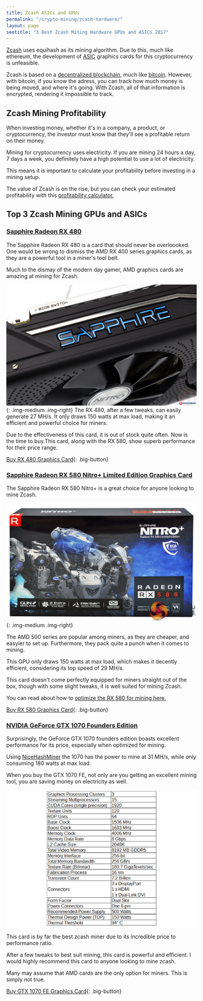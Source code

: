 ```yaml
---
title: Zcash ASICs and GPUs   
permalink: "/crypto-mining/zcash-hardware/"
layout: page
seotitle: "3 Best Zcash Mining Hardware GPUs and ASICs 2017" 
---
```


<!--- ![ZCASH](/img/cryptocurrency/zcash.png "ZCASH"){: .titlelogo-right} ---->

[Zcash](https://www.cryptocompare.com/mining/guides/how-to-mine-zcash/) uses equihash as its mining algorithm. Due to this, much like ethereum, the development of [ASIC](http://whatis.techtarget.com/definition/ASIC-application-specific-integrated-circuit) graphics cards for this cryptocurrency is unfeasible. 

Zcash is based on a [decentralized blockchain](https://en.wikipedia.org/wiki/Blockchain), much like [bitcoin](/crypto-mining/bitcoin-hardware/). However, with bitcoin, if you know the adress, you can track how much money is being moved, and where it's going. With Zcash, all of that information is encrypted, rendering it impossible to track. 

## Zcash Mining Profitability 

When investing money, whether it's in a company, a product, or cryptocurrency, the investor must know that they'll see a profitable return on their money. 

Mining for cryptocurrency uses electricity. If you are mining 24 hours a day, 7 days a week, you definitely have a high potential to use a lot of electricity. 

This means it is important to calculate your profitability before investing in a mining setup. 

The value of Zcash is on the rise, but you can check your estimated profitability with this [profitability calculator.](https://www.cryptocompare.com/mining/calculator/zec?HashingPower=200&HashingUnit=H%2Fs&PowerConsumption=200&CostPerkWh=0.12)

## Top 3 Zcash Mining GPUs and ASICs 

### [Sapphire Radeon RX 480](https://www.amazon.com/gp/product/B01NAEFAHC/ref=as_li_tl?ie=UTF8&camp=1789&creative=9325&creativeASIN=B01NAEFAHC&linkCode=as2&tag=cryptocurrency06-20&linkId=6237ff99f7e40f32ccc8ecd04c4f515b)

 The Sapphire Radeon RX 480 is a card that should never be overloooked. One would be wrong to dismiss the AMD RX 400 series graphics cards, as they are a powerful tool in a miner's tool belt.

Much to the dismay of the modern day gamer, AMD graphics cards are amazing at mining for Zcash. 

![RADEON RX 480](/img/cryptocurrency/gpu/rx480.jpg "RX 480"){: .img-medium .img-right}
The RX 480, after a few tweaks, can easily generate 27 MH/s. It only draws 150 watts at max load, making it an efficient and powerful choice for miners. 

Due to the effectiveness of this card, it is out of stock quite often. Now is the time to buy.This card, along with the RX 580, show superb performance for their price range. 

[Buy RX 480 Graphics Card](https://www.amazon.com/gp/product/B01NAEFAHC/ref=as_li_tl?ie=UTF8&camp=1789&creative=9325&creativeASIN=B01NAEFAHC&linkCode=as2&tag=cryptocurrency06-20&linkId=6237ff99f7e40f32ccc8ecd04c4f515b){: .big-button}

### [Sapphire Radeon RX 580 Nitro+ Limited Edition Graphics Card](https://www.amazon.com/gp/product/B06ZZGXTTK/ref=as_li_tl?ie=UTF8&camp=1789&creative=9325&creativeASIN=B06ZZGXTTK&linkCode=as2&tag=cryptocurrency06-20&linkId=010da69d2fcbb9314f7c9e4e0df9a94f)

The Sapphire Radeon RX 580 Nitro+ is a great choice for anyone looking to mine Zcash. 

![RX 580 Nitro](/img/cryptocurrency/gpu/rx-580-nitro.jpg "RX 580 Nitro"){: .img-medium .img-right}

The AMD 500 series are popular among miners, as they are cheaper, and easyier to set up. Furthermore, they pack quite a punch when it comes to mining. 

This GPU only draws 150 watts at max load, which makes it decently efficient, considering its top speed of 29 MH/s.

This card doesn't come perfectly equipped for miners straight out of the box, though with some slight tweaks, it is well suited for mining Zcash.  

You can read about how to [optimize the RX 580 for mining here.](http://1stminingrig.com/are-the-rx570-and-rx580-profitable-mining-performance-review/)

[Buy RX 580 Graphics Card](https://www.amazon.com/gp/product/B06ZZGXTTK/ref=as_li_tl?ie=UTF8&camp=1789&creative=9325&creativeASIN=B06ZZGXTTK&linkCode=as2&tag=cryptocurrency06-20&linkId=010da69d2fcbb9314f7c9e4e0df9a94f){: .big-button}


### [NVIDIA GeForce GTX 1070 Founders Edition](https://www.amazon.com/gp/product/B01GLRX81I/ref=as_li_tl?ie=UTF8&camp=1789&creative=9325&creativeASIN=B01GLRX81I&linkCode=as2&tag=cryptocurrency06-20&linkId=d10aa5bb4f5fef3b27134a488387dd4b)

Surprisingly, the GeForce GTX 1070 founders edition boasts excellent performance for its price, especially when optimized for mining. 

Using [NiceHashMiner](https://www.nicehash.com/) the 1070 has the power to mine at 31 MH/s, while only consuming 180 watts at max load. 

When you buy the GTX 1070  FE, not only are you getting an excellent mining tool, you are saving money on electricity as well.

![1070 FE Specs](/img/cryptocurrency/gpu/1070-specs.jpg "1070 FE SPECS") 

This card is by far the best zcash miner due to its incredible price to performance ratio. 

After a few tweaks to best suit mining, this card is powerful and efficient. I would highly recommend this card to anyone looking to mine zcash. 

Many may assume that AMD cards are the only option for miners. This is simply not true.

[Buy GTX 1070 FE Graphics Card](https://www.amazon.com/gp/product/B01GLRX81I/ref=as_li_tl?ie=UTF8&camp=1789&creative=9325&creativeASIN=B01GLRX81I&linkCode=as2&tag=cryptocurrency06-20&linkId=d10aa5bb4f5fef3b27134a488387dd4b){: .big-button}
